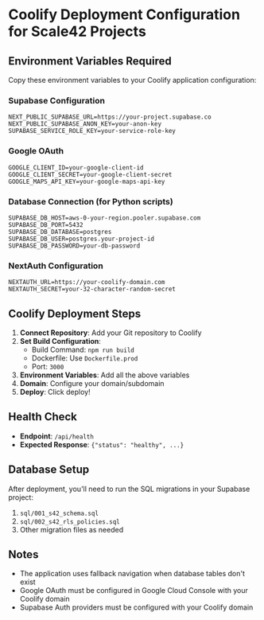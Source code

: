 # Coolify Deployment Configuration for Scale42 Projects

## Environment Variables Required

Copy these environment variables to your Coolify application configuration:

### Supabase Configuration
```env
NEXT_PUBLIC_SUPABASE_URL=https://your-project.supabase.co
NEXT_PUBLIC_SUPABASE_ANON_KEY=your-anon-key
SUPABASE_SERVICE_ROLE_KEY=your-service-role-key
```

### Google OAuth
```env
GOOGLE_CLIENT_ID=your-google-client-id
GOOGLE_CLIENT_SECRET=your-google-client-secret
GOOGLE_MAPS_API_KEY=your-google-maps-api-key
```

### Database Connection (for Python scripts)
```env
SUPABASE_DB_HOST=aws-0-your-region.pooler.supabase.com
SUPABASE_DB_PORT=5432
SUPABASE_DB_DATABASE=postgres
SUPABASE_DB_USER=postgres.your-project-id
SUPABASE_DB_PASSWORD=your-db-password
```

### NextAuth Configuration
```env
NEXTAUTH_URL=https://your-coolify-domain.com
NEXTAUTH_SECRET=your-32-character-random-secret
```

## Coolify Deployment Steps

1. **Connect Repository**: Add your Git repository to Coolify
2. **Set Build Configuration**:
   - Build Command: `npm run build`
   - Dockerfile: Use `Dockerfile.prod`
   - Port: `3000`
3. **Environment Variables**: Add all the above variables
4. **Domain**: Configure your domain/subdomain
5. **Deploy**: Click deploy!

## Health Check
- **Endpoint**: `/api/health`
- **Expected Response**: `{"status": "healthy", ...}`

## Database Setup
After deployment, you'll need to run the SQL migrations in your Supabase project:
1. `sql/001_s42_schema.sql`
2. `sql/002_s42_rls_policies.sql`
3. Other migration files as needed

## Notes
- The application uses fallback navigation when database tables don't exist
- Google OAuth must be configured in Google Cloud Console with your Coolify domain
- Supabase Auth providers must be configured with your Coolify domain